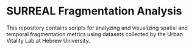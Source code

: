 # SURREAL Fragmentation Analysis
This repository contains scripts for analyzing and visualizing spatial and temporal fragmentation metrics using datasets collected by the Urban Vitality Lab at Hebrew University.

